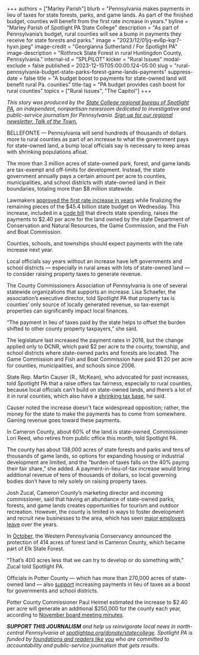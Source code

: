 +++
authors = ["Marley Parish"]
blurb = "Pennsylvania makes payments in lieu of taxes for state forests, parks, and game lands. As part of the finished budget, counties will benefit from the first rate increase in years."
byline = "Marley Parish of Spotlight PA State College"
description = "As part of Pennsylvania’s budget, rural counties will see a bump in payments they receive for state forests and parks."
image = "2023/12/01jq-ev6p-kqr7-hyxn.jpeg"
image-credit = "Georgianna Sutherland / For Spotlight PA"
image-description = "Rothrock State Forest in rural Huntingdon County, Pennsylvania."
internal-id = "SPLPILOT"
kicker = "Rural Issues"
modal-exclude = false
published = 2023-12-15T05:00:00.124-05:00
slug = "rural-pennsylvania-budget-state-parks-forest-game-lands-payments"
suppress-date = false
title = "A budget boost to payments for state-owned land will benefit rural Pa. counties"
title-tag = "PA budget provides cash boost for rural counties"
topics = ["Rural Issues", "The Capitol"]
+++

<em>This story was produced by the </em><a href="https://www.spotlightpa.org/statecollege"><em>State College regional bureau of Spotlight PA</em></a><em>, an independent, nonpartisan newsroom dedicated to investigative and public-service journalism for Pennsylvania. </em><a href="https://www.spotlightpa.org/newsletters/talkofthetown"><em>Sign up for our regional newsletter, Talk of the Town.</em></a><em></em>

BELLEFONTE — Pennsylvania will send hundreds of thousands of dollars more to rural counties as part of an increase to what the government pays for state-owned land, a bump local officials say is necessary to keep areas with shrinking populations afloat.

The more than 3 million acres of state-owned park, forest, and game lands are tax-exempt and off-limits for development. Instead, the state government annually pays a certain amount per acre to counties, municipalities, and school districts with state-owned land in their boundaries, totaling more than $8 million statewide.

Lawmakers <a href="https://www.spotlightpa.org/news/2023/12/pennsylvania-budget-impasse-legislature-education-home-repair-teacher-stipend-funding/">approved the first rate increase in years</a> while finalizing the remaining pieces of the $45.4 billion state budget on Wednesday. This increase, included in a <a href="https://www.legis.state.pa.us/cfdocs/billInfo/billInfo.cfm?sYear=2023&amp;sInd=0&amp;body=H&amp;type=B&amp;bn=1300">code bill</a> that directs state spending, raises the payments to $2.40 per acre for the land owned by the state Department of Conservation and Natural Resources, the Game Commission, and the Fish and Boat Commission.

Counties, schools, and townships should expect payments with the rate increase next year.

<script src="https://www.spotlightpa.org/embed.js" async></script><div data-spl-embed-version="1" data-spl-src="https://www.spotlightpa.org/embeds/newsletter/?cta=Sign%20up%20for%20our%20new%20regional%20newsletter%2C%20%3Cb%3ETalk%20of%20the%20Town%3C%2Fb%3E%2C%20and%20get%20all%20the%20news%20and%20notes%20from%20State%20College%20and%20north-central%20PA.&button=Sign%20Up%20Now&preselect=state_college&eyebrow=DON'T%20MISS%20A%20BEAT"></div>

Local officials say years without an increase have left governments and school districts — especially in rural areas with lots of state-owned land — to consider raising property taxes to generate revenue.

The County Commissioners Association of Pennsylvania is one of several statewide organizations that supports an increase. Lisa Schaefer, the association’s executive director, told Spotlight PA that property tax is counties’ only source of locally generated revenue, so tax-exempt properties can significantly impact local finances.

“The payment in lieu of taxes paid by the state helps to offset the burden shifted to other county property taxpayers,” she said.

The legislature last increased the payment rates in 2016, but the change applied only to DCNR, which paid $2 per acre to the county, township, and school districts where state-owned parks and forests are located. The Game Commission and Fish and Boat Commission have paid $1.20 per acre for counties, municipalities, and schools since 2006.

<div class="flourish-embed flourish-table" data-src="visualisation/16150723"><script src="https://public.flourish.studio/resources/embed.js"></script></div>

State Rep. Martin Causer (R., McKean), who advocated for past increases, told Spotlight PA that a raise offers tax fairness, especially to rural counties, because local officials can’t build on state-owned lands, and there’s a lot of it in rural counties, which also have a <a href="https://www.spotlightpa.org/statecollege/2023/10/pennsylvania-2023-budget-property-tax-rebate-rural-communities/">shrinking tax base</a>, he said.

Causer noted the increase doesn&#39;t face widespread opposition; rather, the money for the state to make the payments has to come from somewhere. Gaming revenue goes toward these payments.

In Cameron County, about 60% of the land is state-owned, Commissioner Lori Reed, who retires from public office this month, told Spotlight PA.

The county has about 138,000 acres of state forests and parks and tens of thousands of game lands, so options for expanding housing or industrial development are limited, and the “burden of taxes falls on the 40% paying their fair share,” she added. A payment-in-lieu-of-tax increase would bring additional revenue of tens of thousands of dollars, so local governing bodies don’t have to rely solely on raising property taxes.

Josh Zucal, Cameron County’s marketing director and incoming commissioner, said that having an abundance of state-owned parks, forests, and game lands creates opportunities for tourism and outdoor recreation. However, the county is limited in ways to foster development and recruit new businesses to the area, which has seen <a href="https://radio.wpsu.org/business-economics-and-finance/2021-07-08/largest-employer-in-cameron-county-announces-it-will-shut-down-operations">major employers leave</a> over the years.

<script src="https://www.spotlightpa.org/embed.js" async></script><div data-spl-embed-version="1" data-spl-src="https://www.spotlightpa.org/embeds/donate/"></div>

In <a href="https://weconservepa.org/blog/western-pennsylvania-conservancy-protects-414-acres-of-forestland-in-cameron-county-for-elk-state-forest/">October</a>, the Western Pennsylvania Conservancy announced the protection of 414 acres of forest land in Cameron County, which became part of Elk State Forest.

“That’s 400 acres less that we can try to develop or do something with,” Zucal told Spotlight PA.

Officials in Potter County — which has more than 270,000 acres of state-owned land — also <a href="https://www.tiogapublishing.com/potter_leader_enterprise/news/local/commissioner-seeks-public-support-for-pilt-increase/article_82ab6d1e-7d88-11ee-b6c1-dbffcae5b430.html">support</a> increasing payments in lieu of taxes as a boost for governments and school districts.

Potter County Commissioner Paul Heimel estimated the increase to $2.40 per acre will generate an additional $250,000 for the county each year, according to <a href="https://pottercountypa.net/post/_docs/Meeting_Minutes_11.02.2023.pdf">November board meeting minutes</a>.

<strong><em>SUPPORT THIS JOURNALISM</em></strong><em> and help us reinvigorate local news in north-central Pennsylvania at </em><a href="http://spotlightpa.org/donate/statecollege"><em>spotlightpa.org/donate/statecollege</em></a><em>. Spotlight PA is funded by </em><a href="https://www.spotlightpa.org/support"><em>foundations and readers like you</em></a><em> who are committed to accountability and public-service journalism that gets results.</em>

